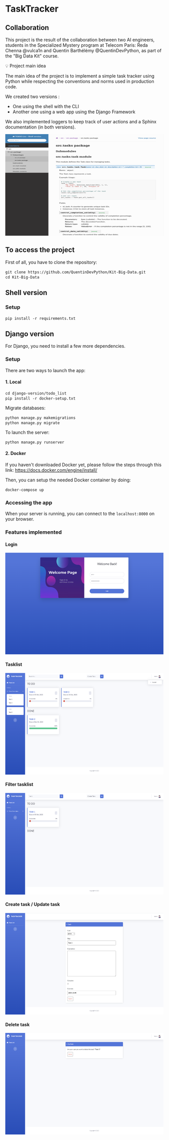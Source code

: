 # TaskTracker

## Collaboration

This project is the result of the collaboration between two AI engineers, students in the Specialized Mystery program at Telecom Paris: Reda Chenna @vulca1n and Quentin Barthélémy @QuentinDevPython, as part of the "Big Data Kit" course.

:bulb: Project main idea

The main idea of the project is to implement a simple task tracker using Python while respecting the conventions and norms used in production code.

We created two versions : 
- One using the shell with the CLI
- Another one using a web app using the Django Framework

We also implemented loggers to keep track of user actions and a Sphinx documentation (in both versions).

<img src="https://github.com/QuentinDevPython/Kit-Big-Data/blob/dev/images/sphinx_doc.png" width="500" height="320" />

## To access the project

First of all, you have to clone the repository:

```shell
git clone https://github.com/QuentinDevPython/Kit-Big-Data.git
cd Kit-Big-Data
```

## Shell version

### Setup

```shell
pip install -r requirements.txt
```


## Django version

For Django, you need to install a few more dependencies.

### Setup

There are two ways to launch the app:

#### 1. Local

```shell
cd django-version/todo_list
pip install -r docker-setup.txt
```

Migrate databases:

```shell
python manage.py makemigrations
python manage.py migrate
```

To launch the server:

```shell
python manage.py runserver
```

#### 2. Docker

If you haven't downloaded Docker yet, please follow the steps through this link: https://docs.docker.com/engine/install/

Then, you can setup the needed Docker container by doing:

```shell
docker-compose up
```

### Accessing the app

When your server is running, you can connect to the ```localhost:8000``` on your browser.

### Features implemented

#### Login

<img src="https://github.com/QuentinDevPython/Kit-Big-Data/blob/dev/images/login_page.png" width="500" height="320" />

#### Tasklist

<img src="https://github.com/QuentinDevPython/Kit-Big-Data/blob/dev/images/task_page.png" width="500" height="320" />

#### Filter tasklist

<img src="https://github.com/QuentinDevPython/Kit-Big-Data/blob/dev/images/task_filter.png" width="500" height="320" />

#### Create task / Update task

<img src="https://github.com/QuentinDevPython/Kit-Big-Data/blob/dev/images/task_update.png" width="500" height="320" />

#### Delete task

<img src="https://github.com/QuentinDevPython/Kit-Big-Data/blob/dev/images/task_delete.png" width="500" height="320" />
